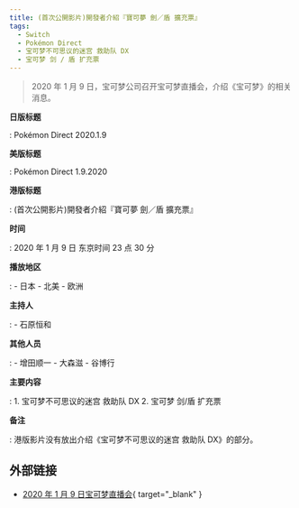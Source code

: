 ```yaml
---
title: (首次公開影片)開發者介紹『寶可夢 劍／盾 擴充票』
tags:
  - Switch
  - Pokémon Direct
  - 宝可梦不可思议的迷宫 救助队 DX
  - 宝可梦 剑 / 盾 扩充票
---
```


> 2020 年 1 月 9 日，宝可梦公司召开宝可梦直播会，介绍《宝可梦》的相关消息。

**日版标题**

:   Pokémon Direct 2020.1.9

**美版标题**

:   Pokémon Direct 1.9.2020

**港版标题**

:   (首次公開影片)開發者介紹『寶可夢 劍／盾 擴充票』

**时间**

:   2020 年 1 月 9 日 东京时间 23 点 30 分

**播放地区**

:   - 日本
    - 北美
    - 欧洲

**主持人**

:   - 石原恒和

**其他人员**

:   - 增田顺一
    - 大森滋
    - 谷博行

**主要内容**

:   1. 宝可梦不可思议的迷宫 救助队 DX
    2. 宝可梦 剑/盾 扩充票

**备注**

:   港版影片没有放出介绍《宝可梦不可思议的迷宫 救助队 DX》的部分。

## 外部链接

- [2020 年 1 月 9 日宝可梦直播会](https://www.bilibili.com/video/BV12X4y1u7Eh/){ target="_blank" }
